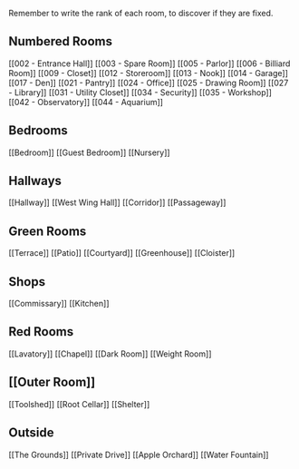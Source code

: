 		
Remember to write the rank of each room, to discover if they are fixed.
## Numbered Rooms
[[002 - Entrance Hall]]
[[003 - Spare Room]]
[[005 - Parlor]]
[[006 - Billiard Room]]
[[009 - Closet]]
[[012 - Storeroom]]
[[013 - Nook]]
[[014 - Garage]]
[[017 - Den]]
[[021 - Pantry]]
[[024 - Office]]
[[025 - Drawing Room]]
[[027 - Library]]
[[031 - Utility Closet]]
[[034 - Security]]
[[035 - Workshop]]
[[042 - Observatory]]
[[044 - Aquarium]]
## Bedrooms
[[Bedroom]]
[[Guest Bedroom]]
[[Nursery]]
## Hallways
[[Hallway]]
[[West Wing Hall]]
[[Corridor]]
[[Passageway]]
## Green Rooms
[[Terrace]]
[[Patio]]
[[Courtyard]]
[[Greenhouse]]
[[Cloister]]
## Shops
[[Commissary]]
[[Kitchen]]
## Red Rooms
[[Lavatory]]
[[Chapel]]
[[Dark Room]]
[[Weight Room]]

## [[Outer Room]]
[[Toolshed]]
[[Root Cellar]]
[[Shelter]]

## Outside
[[The Grounds]]
[[Private Drive]]
[[Apple Orchard]]
[[Water Fountain]]
